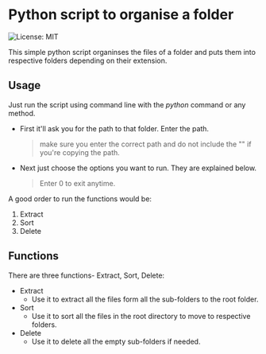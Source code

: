 # Python script to organise a folder
![License: MIT](https://img.shields.io/badge/License-MIT-yellow.svg)

This simple python script organinses the files of a folder and puts them into respective folders depending on their extension. 

## Usage

Just run the script using command line with the *python* command or any method.
- First it'll ask you for the path to that folder. Enter the path.
	> make sure you enter the correct path and do not include the "" if you're copying the path.

 - Next just choose the options you want to run. They are explained below.
	  > Enter 0 to exit anytime.

A good order to run the functions would be: 
1. Extract
2. Sort
3. Delete

## Functions
There are three functions- Extract, Sort, Delete:
-   Extract
	- Use it to extract all the files form all the sub-folders to the root folder.
-   Sort
	- Use it to sort all the files in the root directory to move to respective folders.
-   Delete
	- Use it to delete all the empty sub-folders if needed.

